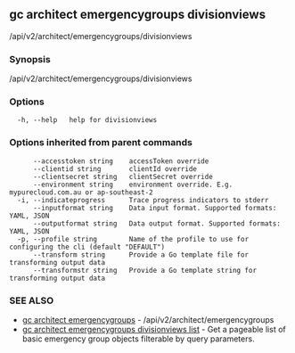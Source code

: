 ## gc architect emergencygroups divisionviews

/api/v2/architect/emergencygroups/divisionviews

### Synopsis

/api/v2/architect/emergencygroups/divisionviews

### Options

```
  -h, --help   help for divisionviews
```

### Options inherited from parent commands

```
      --accesstoken string    accessToken override
      --clientid string       clientId override
      --clientsecret string   clientSecret override
      --environment string    environment override. E.g. mypurecloud.com.au or ap-southeast-2
  -i, --indicateprogress      Trace progress indicators to stderr
      --inputformat string    Data input format. Supported formats: YAML, JSON
      --outputformat string   Data output format. Supported formats: YAML, JSON
  -p, --profile string        Name of the profile to use for configuring the cli (default "DEFAULT")
      --transform string      Provide a Go template file for transforming output data
      --transformstr string   Provide a Go template string for transforming output data
```

### SEE ALSO

* [gc architect emergencygroups](gc_architect_emergencygroups.html)	 - /api/v2/architect/emergencygroups
* [gc architect emergencygroups divisionviews list](gc_architect_emergencygroups_divisionviews_list.html)	 - Get a pageable list of basic emergency group objects filterable by query parameters.



